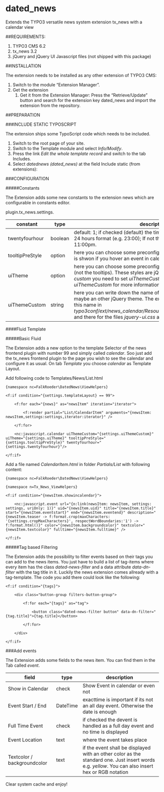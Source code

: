 # dated_news
Extends the TYPO3 versatile news system extension tx_news with a calendar view


##REQUIREMENTS:

1. TYPO3 CMS 6.2
2. tx_news 3.2
3. jQuery and jQuery UI Javascript files (not shipped with this package)


##INSTALLATION

The extension needs to be installed as any other extension of TYPO3 CMS:

1. Switch to the module “Extension Manager”.
2. Get the extension
	1. Get it from the Extension Manager: Press the “Retrieve/Update” button and search for the extension key dated_news and import the extension from the repository.

##PREPARATION 

###INCLUDE STATIC TYPOSCRIPT

The extension ships some TypoScript code which needs to be included.

1. Switch to the root page of your site.
2. Switch to the Template module and select *Info/Modify*.
3. Press the link *Edit the whole template record* and switch to the tab Includes.
4. Select *datednews (dated_news)* at the field Include static (from extensions):


###CONFIGURATION

#####Constants

The Extension adds some new constants to the extension news which are configurable in constants editor.

plugin.tx_news.settings.

constant | type | description
---------|------|--------------
twentyfourhour | boolean | default: 1; if checked (default) the time in calendar will be shown in 24 hours format (e.g. 23:00); If not the 23:00 is changing to 11:00pm.
tooltipPreStyle | option | here you can choose some preconfigured styles for the tooltip which is shwon if you hover an event in calendar.
uiTheme | option | here you can choose some preconfigured styles for the calendar (not the tooltips). These styles are jQuery Themes. For the option *custom* you need to set *uiThemeCustom* as well. Please see *uiThemeCustom* for more information.
uiThemeCustom | string | here you can write down the name of your own calendar theme, maybe an other jQuery theme. The extension looks for an folder with this name in *typo3conf/ext/news_calendar/Resources/Public/CSS/jqueryThemes/* and there for the files *jquery-ui.css* and *jquery-ui.theme.css* to load. 



####Fluid Template

#####Basic Fluid

The Extension adds a new option to the template Selector of the news frontend plugin with number 99 and simply called *calendar*. Soo just add the tx_news frontend plugin to the page you wish to see the calendar and configure it as usual. On tab *Template* you choose *calendar* as Template Layout. 

Add following code to Templates/News/List.html

    {namespace nc=FalkRoeder\DatedNews\ViewHelpers}

    <f:if condition="{settings.templateLayout} == 99">  

        <f:for each="{news}" as="newsItem" iteration="iterator">

            <f:render partial="List/CalendarItem" arguments="{newsItem: newsItem,settings:settings,iterator:iterator}" />

        </f:for>

        <nc:javascript.calendar uiThemeCustom="{settings.uiThemeCustom}" uiTheme="{settings.uiTheme}" tooltipPreStyle="{settings.tooltipPreStyle}" twentyfourhour="{settings.twentyfourhour}"/>

    </f:if> 


Add a file named *CalendarItem.html* in folder *Partials/List* with following content:

    {namespace nc=FalkRoeder\DatedNews\ViewHelpers}

    {namespace n=Tx_News_ViewHelpers}

    <f:if condition="{newsItem.showincalendar}">

        <nc:javascript.event url="{n:link(newsItem: newsItem, settings: settings, uriOnly: 1)}" uid="{newsItem.uid}" title="{newsItem.title}" start="{newsItem.eventstart}" end="{newsItem.eventend}" description="{newsItem.teaser -> f:format.crop(maxCharacters: '{settings.cropMaxCharacters}', respectWordBoundaries:'1') -> f:format.html()}" color="{newsItem.backgroundcolor}" textcolor="{newsItem.textcolor}" fulltime="{newsItem.fulltime}" />

    </f:if>


#####Tag based Filtering

The Extension adds the possibility to filter events based on their tags you can add to the news items.
You just have to build a list of tag-items where every item has the class *dated-news-filter* and a data attribute *data-dn-filter* with the tag title in it. Luckily the news extension comes allready with a tag-template. The code you add there could look like the following:

    <f:if condition="{tags}">

        <div class="button-group filters-button-group">
    
            <f:for each="{tags}" as="tag">
    
                <button class="dated-news-filter button" data-dn-filter="{tag.title}">{tag.title}</button>
    
            </f:for>
    
        </div>
    
    </f:if>

###Add events

The Extension adds some fields to the news item. You can find them in the Tab called _event_.

field | type | description
---------|------|--------------
Show in Calendar | check | Show Event in calendar or even not
Event Start / End | DateTime | exacttime is important if its not an all day event. Otherwise the date is enough
Full Time Event | check |  if checked the devent is handled as a full day event and no time is displayed
Event Location | text | where the event takes place
Textcolor / backgroundcolor | text | if the event shall be displayed with an other color as the standard one. Just insert words e.g. _yellow_. You can also insert hex or RGB notation



Clear system cache and enjoy!